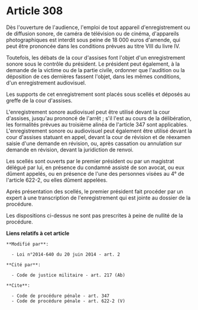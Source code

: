 # Article 308

Dès l'ouverture de l'audience, l'emploi de tout appareil d'enregistrement ou de diffusion sonore, de caméra de télévision ou
de cinéma, d'appareils photographiques est interdit sous peine de 18 000 euros d'amende, qui peut être prononcée dans les
conditions prévues au titre VIII du livre IV. 

Toutefois, les débats de la cour d'assises font l'objet d'un enregistrement sonore sous le contrôle du président. Le
président peut également, à la demande de la victime ou de la partie civile, ordonner que l'audition ou la déposition de ces
dernières fassent l'objet, dans les mêmes conditions, d'un enregistrement audiovisuel. 

Les supports de cet enregistrement sont placés sous scellés et déposés au greffe de la cour d'assises. 

L'enregistrement sonore audiovisuel peut être utilisé devant la cour d'assises, jusqu'au prononcé de l'arrêt ; s'il l'est au
cours de la délibération, les formalités prévues au troisième alinéa de l'article 347 sont applicables. L'enregistrement
sonore ou audiovisuel peut également être utilisé devant la cour d'assises statuant en appel, devant la cour de révision et
de réexamen saisie d'une demande en révision, ou, après cassation ou annulation sur demande en révision, devant la
juridiction de renvoi. 

Les scellés sont ouverts par le premier président ou par un magistrat délégué par lui, en présence du condamné assisté de son
avocat, ou eux dûment appelés, ou en présence de l'une des personnes visées au 4° de l'article 622-2, ou elles dûment
appelées. 

Après présentation des scellés, le premier président fait procéder par un expert à une transcription de l'enregistrement qui
est jointe au dossier de la procédure. 

Les dispositions ci-dessus ne sont pas prescrites à peine de nullité de la procédure.

**Liens relatifs à cet article**

	**Modifié par**:

	  - Loi n°2014-640 du 20 juin 2014 - art. 2

	**Cité par**:

	  - Code de justice militaire - art. 217 (Ab)

	**Cite**:

	  - Code de procédure pénale - art. 347
	  - Code de procédure pénale - art. 622-2 (V)
